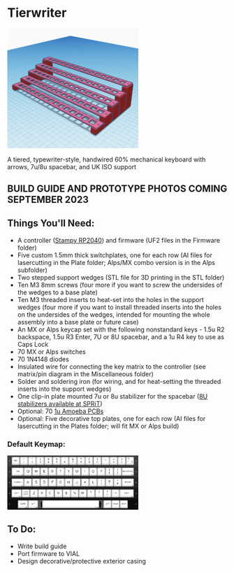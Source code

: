 # Tierwriter

<img src="https://github.com/jyuenger/Tierwriter/blob/9abbb466a296ae63d2cabd3b20eebf0fafaae6d2/documentation/Mockup.png" width="300">


A tiered, typewriter-style, handwired 60% mechanical keyboard with arrows, 7u/8u spacebar, and UK ISO support

## BUILD GUIDE AND PROTOTYPE PHOTOS COMING SEPTEMBER 2023

## Things You'll Need:
- A controller ([Stampy RP2040](https://keeb.io/products/stampy-rp2040-usb-c-controller-board-for-handwiring)) and firmware (UF2 files in the Firmware folder)
- Five custom 1.5mm thick switchplates, one for each row (AI files for lasercutting in the Plate folder; Alps/MX combo version is in the Alps subfolder)
- Two stepped support wedges (STL file for 3D printing in the STL folder)
- Ten M3 8mm screws (four more if you want to screw the undersides of the wedges to a base plate)
- Ten M3 threaded inserts to heat-set into the holes in the support wedges (four more if you want to install threaded inserts into the holes on the undersides of the wedges, intended for mounting the whole assembly into a base plate or future case)
- An MX or Alps keycap set with the following nonstandard keys - 1.5u R2 backspace, 1.5u R3 Enter, 7U or 8U spacebar, and a 1u R4 key to use as Caps Lock
- 70 MX or Alps switches
- 70 1N4148 diodes
- Insulated wire for connecting the key matrix to the controller (see matrix/pin diagram in the Miscellaneous folder)
- Solder and soldering iron (for wiring, and for heat-setting the threaded inserts into the support wedges)
- One clip-in plate mounted 7u or 8u stabilizer for the spacebar ([8U stabilizers available at SPRiT](https://www.spritdesigns.com/product-page/stabilizers))
- Optional: 70 [1u Amoeba PCBs](https://keeb.io/products/amoeba-single-switch-pcbs)
- Optional: Five decorative top plates, one for each row (AI files for lasercutting in the Plates folder; will fit MX or Alps build)

### Default Keymap:
<img src="https://github.com/jyuenger/Tierwriter/blob/main/documentation/Default%20Keymap.png" width=300>

## To Do:
- Write build guide
- Port firmware to VIAL
- Design decorative/protective exterior casing
